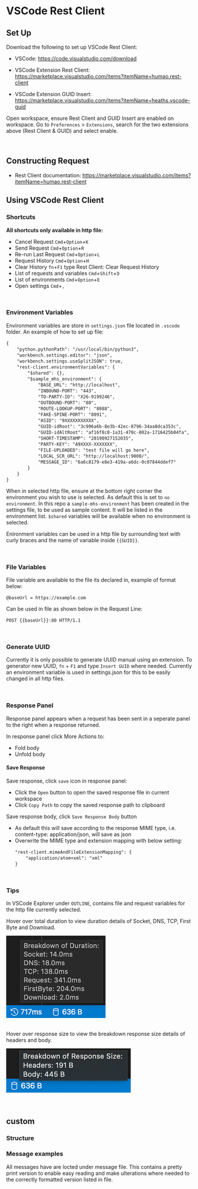 # VSCode Rest Client

## Set Up

Download the following to set up VSCode Rest Client:

- VSCode: https://code.visualstudio.com/download

- VSCode Extension Rest Client: https://marketplace.visualstudio.com/items?itemName=humao.rest-client 

- VSCode Extension GUID Insert: https://marketplace.visualstudio.com/items?itemName=heaths.vscode-guid

Open workspace, ensure Rest Client and GUID Insert are enabled on workspace. Go to `Preferences` > `Extensions`, search for the two extensions above (Rest Client & GUID) and select enable. 

<br>

## Constructing Request

- Rest Client documentation: https://marketplace.visualstudio.com/items?itemName=humao.rest-client

## Using VSCode Rest Client

### Shortcuts

<b> All shortcuts only available in http file: </b>

- Cancel Request `Cmd`+`Option`+`K`
- Send Request `Cmd`+`Option`+`R`
- Re-run Last Request `Cmd`+`Option`+`L`
- Request History `Cmd`+`Option`+`H`
- Clear History `fn`+`F1` type Rest Client: Clear Request History
- List of requests and variables `Cmd`+`Shift`+`O`
- List of environments `Cmd`+`Option`+`E`
- Open settings `Cmd`+`,`

<br>

### Environment Variables 

Environment variables are store in `settings.json` file located in `.vscode` folder. An example of how to set up file:

```http
{
    "python.pythonPath": "/usr/local/bin/python3",
    "workbench.settings.editor": "json",
    "workbench.settings.useSplitJSON": true,
    "rest-client.environmentVariables": {
        "$shared": {},
        "$sample_mhs_environment": {
            "BASE_URL": "http://localhost",
            "INBOUND-PORT": "443",
            "TO-PARTY-ID": "X26-9199246",
            "OUTBOUND-PORT": "80",
            "ROUTE-LOOKUP-PORT": "8088",
            "FAKE-SPINE-PORT": "8091",
            "ASID": "9XXXXXXXXXXX",
            "GUID-idRoot": "3c996a6b-8e3b-42ec-8796-34aa8dca353c",
            "GUID-idAltRoot": "af16f8c8-1a31-470c-802a-1716425b04fa",
            "SHORT-TIMESTAMP": "20190927152035",
            "PARTY-KEY": "A9XXXX-XXXXXXX",
            "FILE-UPLOADED": "test file will go here",
            "LOCAL_SCR_URL": "http://localhost:9000/",
            "MESSAGE_ID": "6a6c8179-e8e3-419a-a6dc-0c07844ddef7"
        }
    }
}
```

When in selected http file, ensure at the bottom right corner the environment you wish to use is selected. As default this is set to `no environment`. In this repo a `sample-mhs-environment` has been created in the settings file, to be used as sample content. It will be listed in the environment list. `$shared` variables will be available when no environment is selected. 

Enironment variables can be used in a http file by surrounding text with curly braces and the name of variable inside `{{GUID}}`.



<br>

### File Variables

File variable are available to the file its declared in, example of format below:

```http
@baseUrl = https://example.com
```

Can be used in file as shown below in the Request Line:

```http
POST {{baseUrl}}:80 HTTP/1.1
```

<br>

### Generate UUID

Currently it is only possible to generate UUID manual using an extension. To generator new UUID, `fn` + `F1` and type `Insert GUID` where needed. Currently an environment variable is used in settings.json for this to be easily changed in all http files. 

<br>

### Response Panel 

Response panel appears when a request has been sent in a seperate panel to the right when a response returned. 

In response panel click More Actions to:
- Fold body
- Unfold body

#### Save Response

Save response, click `save` icon in response panel:
- Click the `Open` button to open the saved response file in current workspace<br>
- Click `Copy Path` to copy the saved response path to clipboard

Save response body, click `Save Response Body` button
- As default this will save according to the response MIME type, i.e. content-type: application/json, will save as json
- Overwrite the MIME type and extension mapping with below setting:
    <br>
    ```http
    "rest-client.mimeAndFileExtensionMapping": {
        "application/atom+xml": "xml"
    }
    ```

<br>

### Tips

In VSCode Explorer under `OUTLINE`, contains file and request variables for the http file currently selected. 

Hover over total duration to view duration details of Socket, DNS, TCP, First Byte and Download.

![Image of total duration](./documentation/vscode-total-duration.png)

</br>
Hover over response size to view the breakdown response size details of headers and body.

![Image of response size](./documentation/vscode-response-size.png )

<br>

## custom

### Structure

### Message examples

All messages have are locted under message file. This contains a pretty print version to enable easy reading and make ulterations where needed to the correctly formatted version listed in file. 


